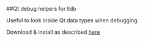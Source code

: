 ##Qt debug helpers for lldb

Useful to look inside Qt data types when debugging.

Download & install as described [here](https://bitbucket.org/lukeworth/lldb-qt-formatters)
